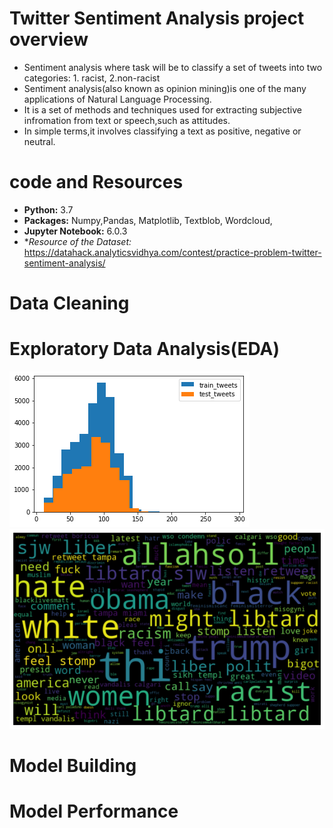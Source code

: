 # Twitter Sentiment Analysis project overview

* Sentiment analysis where task will be to classify a set of tweets into two categories: 1. racist, 2.non-racist
* Sentiment analysis(also known as opinion mining)is one of the many applications of Natural Language Processing.
* It is a set of methods and techniques used for extracting subjective infromation from text or speech,such as attitudes.
* In simple terms,it involves classifying a text as positive, negative or neutral.

# code and Resources
* **Python:** 3.7
* **Packages:** Numpy,Pandas, Matplotlib, Textblob, Wordcloud,
* **Jupyter Notebook:** 6.0.3
* **Resource of the Dataset:* https://datahack.analyticsvidhya.com/contest/practice-problem-twitter-sentiment-analysis/

# Data Cleaning




# Exploratory Data Analysis(EDA)

![](https://github.com/Jyothif/NLP-Twitter-sentiment-analysis/blob/master/images/download%20(1).png)![](https://github.com/Jyothif/NLP-Twitter-sentiment-analysis/blob/master/images/download%20(2).png)


# Model Building

# Model Performance





